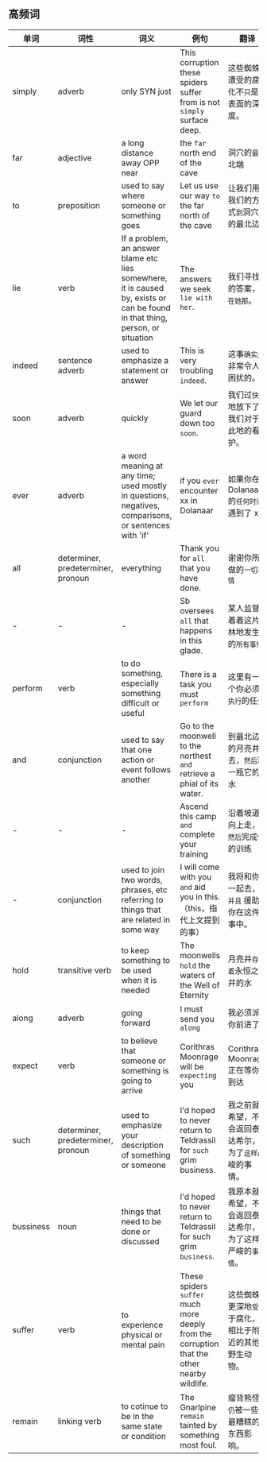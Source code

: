 ## 高频词

| 单词      | 词性                               | 词义                                                         | 例句                                                         | 翻译                                                   | 来源                          |
| --------- | ---------------------------------- | ------------------------------------------------------------ | ------------------------------------------------------------ | ------------------------------------------------------ | ----------------------------- |
| simply    | adverb                             | only SYN just                                                | This corruption these spiders suffer from is not `simply` surface deep. | 这些蜘蛛遭受的腐化不`只`是表面的深度。                 | Webwood Corruption            |
| far       | adjective                          | a long distance away OPP near                                | the `far` north end of the cave                              | 洞穴的`最`北端                                         | Vile Touch                    |
| to        | preposition                        | used to say where someone or something goes                  | Let us use our way `to` the far north of the cave            | 让我们用我们的方式`到`洞穴的最北边                     | Vile Touch                    |
| lie       | verb                               | If a problem, an answer blame etc lies somewhere, it is caused by, exists or can be found in that thing, person, or situation | The answers we seek `lie with her`.                          | 我们寻找的答案，`在她那`。                             | Vile Touch                    |
| indeed    | sentence adverb                    | used to emphasize a statement or answer                      | This is very troubling `indeed`.                             | 这事`确实`是非常令人困扰的。                           | Vile Touch                    |
| soon      | adverb                             | quickly                                                      | We let our guard down too `soon`.                            | 我们过`快`地放下了我们对于此地的看护。                 | Vile Touch                    |
| ever      | adverb                             | a word meaning at any time; used mostly in questions,  negatives, comparisons, or sentences with 'if' | if you `ever` encounter xx in Dolanaar                       | 如果你在 Dolanaar 的`任何时间`遇到了 xx                | Signs of Things to Come       |
| all       | determiner, predeterminer, pronoun | everything                                                   | Thank you for `all` that you have done.                      | 谢谢你所做的`一切事情`                                 | Signs of Things to Come       |
| -         | -                                  | -                                                            | Sb oversees `all` that happens in this glade.                | 某人监督着着这片林地发生的`所有事情`                   | Precious Waters               |
| perform   | verb                               | to do something, especially something difficult or useful    | There is a task you must `perform`                           | 这里有一个你必须`执行`的任务                           | Teldrassil: Crown of Azeroth  |
| and       | conjunction                        | used to say that one action or event follows another         | Go to the moonwell to the northest `and` retrieve a phial of its water. | 到最北边的月亮井去，`然后`取一瓶它的水                 | Teldrassil: Crown of Azeroth  |
| -         | -                                  | -                                                            | Ascend this camp `and` complete your training                | 沿着坡道向上走，`然后`完成你的训练                     | Precious Waters               |
| -         | conjunction                        | used to join two words, phrases, etc referring to things that are related in some way | I will come with you `and` aid you in this.（this，指代上文提到的事） | 我将和你一起去，`并且` 援助你在这件事中。              | Webwood Corruption            |
| hold      | transitive verb                    | to keep something to be used when it is needed               | The moonwells `hold` the waters of the Well of Eternity      | 月亮井`存储着`永恒之井的水                             | Precious Waters               |
| along     | adverb                             | going forward                                                | I must send you `along`                                      | 我必须派你前进了                                       | Teldrassil: Passing Awareness |
| expect    | verb                               | to believe that someone or something is going to arrive      | Corithras Moonrage will be `expecting` you                   | Corithras Moonrage 正在等你到达                        | Teldrassil: Passing Awareness |
| such      | determiner, predeterminer, pronoun | used to emphasize your description of something or someone   | I'd hoped to never return to Teldrassil for `such` grim business. | 我之前就希望，不会返回泰达希尔，为了`这样`严峻的事情。 | Webwood Corruption            |
| bussiness | noun                               | things that need to be done or discussed                     | I'd hoped to never return to Teldrassil for such grim `business`. | 我原本就希望，不会返回泰达希尔，为了这样严峻的`事情`。 | Webwood Corruption            |
| suffer    | verb                               | to experience  physical or mental pain                       | These spiders `suffer` much more deeply from the corruption that the other nearby wildlife. | 这些蜘蛛更深地`受苦`于腐化，相比于附近的其他野生动物。 | Webwood Corruption            |
| remain    | linking verb                       | to cotinue to be in the same state or condition              | The Gnarlpine `remain` tainted by something most foul.       | 瘤背熊怪`仍`被一些最糟糕的东西影响。                   | Webwood Corruption            |

